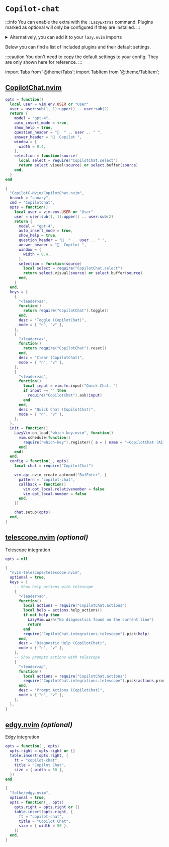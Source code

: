# `Copilot-chat`

<!-- plugins:start -->

:::info
You can enable the extra with the `:LazyExtras` command.
Plugins marked as optional will only be configured if they are installed.
:::

<details>
<summary>Alternatively, you can add it to your <code>lazy.nvim</code> imports</summary>

```lua title="lua/config/lazy.lua" {4}
require("lazy").setup({
  spec = {
    { "LazyVim/LazyVim", import = "lazyvim.plugins" },
    { import = "lazyvim.plugins.extras.coding.copilot-chat" },
    { import = "plugins" },
  },
})
```

</details>

Below you can find a list of included plugins and their default settings.

:::caution
You don't need to copy the default settings to your config.
They are only shown here for reference.
:::

import Tabs from '@theme/Tabs';
import TabItem from '@theme/TabItem';

## [CopilotChat.nvim](https://github.com/CopilotC-Nvim/CopilotChat.nvim)

<Tabs>

<TabItem value="opts" label="Options">

```lua
opts = function()
  local user = vim.env.USER or "User"
  user = user:sub(1, 1):upper() .. user:sub(2)
  return {
    model = "gpt-4",
    auto_insert_mode = true,
    show_help = true,
    question_header = "  " .. user .. " ",
    answer_header = "  Copilot ",
    window = {
      width = 0.4,
    },
    selection = function(source)
      local select = require("CopilotChat.select")
      return select.visual(source) or select.buffer(source)
    end,
  }
end
```

</TabItem>


<TabItem value="code" label="Full Spec">

```lua
{
  "CopilotC-Nvim/CopilotChat.nvim",
  branch = "canary",
  cmd = "CopilotChat",
  opts = function()
    local user = vim.env.USER or "User"
    user = user:sub(1, 1):upper() .. user:sub(2)
    return {
      model = "gpt-4",
      auto_insert_mode = true,
      show_help = true,
      question_header = "  " .. user .. " ",
      answer_header = "  Copilot ",
      window = {
        width = 0.4,
      },
      selection = function(source)
        local select = require("CopilotChat.select")
        return select.visual(source) or select.buffer(source)
      end,
    }
  end,
  keys = {
    {
      "<leader>aa",
      function()
        return require("CopilotChat").toggle()
      end,
      desc = "Toggle (CopilotChat)",
      mode = { "n", "v" },
    },
    {
      "<leader>ax",
      function()
        return require("CopilotChat").reset()
      end,
      desc = "Clear (CopilotChat)",
      mode = { "n", "v" },
    },
    {
      "<leader>aq",
      function()
        local input = vim.fn.input("Quick Chat: ")
        if input ~= "" then
          require("CopilotChat").ask(input)
        end
      end,
      desc = "Quick Chat (CopilotChat)",
      mode = { "n", "v" },
    },
  },
  init = function()
    LazyVim.on_load("which-key.nvim", function()
      vim.schedule(function()
        require("which-key").register({ a = { name = "+CopilotChat (AI)" } }, { prefix = "<leader>" })
      end)
    end)
  end,
  config = function(_, opts)
    local chat = require("CopilotChat")

    vim.api.nvim_create_autocmd("BufEnter", {
      pattern = "copilot-chat",
      callback = function()
        vim.opt_local.relativenumber = false
        vim.opt_local.number = false
      end,
    })

    chat.setup(opts)
  end,
}
```

</TabItem>

</Tabs>

## [telescope.nvim](https://github.com/nvim-telescope/telescope.nvim) _(optional)_

 Telescope integration


<Tabs>

<TabItem value="opts" label="Options">

```lua
opts = nil
```

</TabItem>


<TabItem value="code" label="Full Spec">

```lua
{
  "nvim-telescope/telescope.nvim",
  optional = true,
  keys = {
    -- Show help actions with telescope
    {
      "<leader>ad",
      function()
        local actions = require("CopilotChat.actions")
        local help = actions.help_actions()
        if not help then
          LazyVim.warn("No diagnostics found on the current line")
          return
        end
        require("CopilotChat.integrations.telescope").pick(help)
      end,
      desc = "Diagnostic Help (CopilotChat)",
      mode = { "n", "v" },
    },
    -- Show prompts actions with telescope
    {
      "<leader>ap",
      function()
        local actions = require("CopilotChat.actions")
        require("CopilotChat.integrations.telescope").pick(actions.prompt_actions())
      end,
      desc = "Prompt Actions (CopilotChat)",
      mode = { "n", "v" },
    },
  },
}
```

</TabItem>

</Tabs>

## [edgy.nvim](https://github.com/folke/edgy.nvim) _(optional)_

 Edgy integration


<Tabs>

<TabItem value="opts" label="Options">

```lua
opts = function(_, opts)
  opts.right = opts.right or {}
  table.insert(opts.right, {
    ft = "copilot-chat",
    title = "Copilot Chat",
    size = { width = 50 },
  })
end
```

</TabItem>


<TabItem value="code" label="Full Spec">

```lua
{
  "folke/edgy.nvim",
  optional = true,
  opts = function(_, opts)
    opts.right = opts.right or {}
    table.insert(opts.right, {
      ft = "copilot-chat",
      title = "Copilot Chat",
      size = { width = 50 },
    })
  end,
}
```

</TabItem>

</Tabs>

<!-- plugins:end -->
